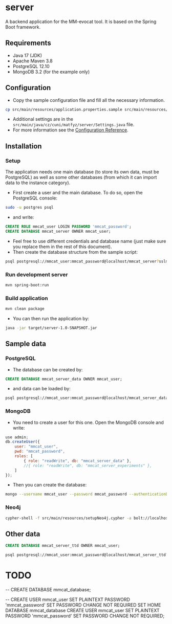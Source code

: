# server

A backend application for the MM-evocat tool. It is based on the Spring Boot framework.

## Requirements

- Java 17 (JDK)
- Apache Maven 3.8
- PostgreSQL 12.10
- MongoDB 3.2 (for the example only)

## Configuration

- Copy the sample configuration file and fill all the necessary information.
```bash
cp src/main/resources/application.properties.sample src/main/resources/application.properties
```
- Additional settings are in the `src/main/java/cz/cuni/matfyz/server/Settings.java` file.
- For more information see the [Configuration Reference](https://docs.spring.io/spring-boot/docs/current/reference/html/features.html#features.external-config).

## Installation

### Setup

The application needs one main database (to store its own data, must be PostgreSQL) as well as some other databases (from which it can import data to the instance category).
- First create a user and the main database. To do so, open the PostgreSQL console:
```bash
sudo -u postgres psql
```
- and write:
```sql
CREATE ROLE mmcat_user LOGIN PASSWORD 'mmcat_password';
CREATE DATABASE mmcat_server OWNER mmcat_user;
```
- Feel free to use different credentials and database name (just make sure you replace them in the rest of this document).
- Then create the database structure from the sample script:
```bash
psql postgresql://mmcat_user:mmcat_password@localhost/mmcat_server?sslmode=require -f src/main/resources/createDatabase.sql
```

### Run development server

```bash
mvn spring-boot:run
```

### Build application

```bash
mvn clean package
```

- You can then run the application by:

```bash
java -jar target/server-1.0-SNAPSHOT.jar
```

## Sample data

### PostgreSQL

- The database can be created by:
```sql
CREATE DATABASE mmcat_server_data OWNER mmcat_user;
```
- and data can be loaded by:
```bash
psql postgresql://mmcat_user:mmcat_password@localhost/mmcat_server_data?sslmode=require -f src/main/resources/setupPostgresql.sql
```

### MongoDB
- You need to create a user for this one. Open the MongoDB console and write:
```js
use admin;
db.createUser({
    user: "mmcat_user",
    pwd: "mmcat_password",
    roles: [
        { role: "readWrite", db: "mmcat_server_data" },
        //{ role: "readWrite", db: "mmcat_server_experiments" },
    ]
});
```
- Then you can create the database:
```bash
mongo --username mmcat_user --password mmcat_password --authenticationDatabase admin localhost:27017/mmcat_server_data src/main/resources/setupMongodb.js
```

### Neo4j
```bash
cypher-shell -f src/main/resources/setupNeo4j.cypher -a bolt://localhost:7687 -u mmcat_user -p mmcat_password
```

## Other data
```sql
CREATE DATABASE mmcat_server_ttd OWNER mmcat_user;
```

```bash
psql postgresql://mmcat_user:mmcat_password@localhost/mmcat_server_ttd?sslmode=require -f src/main/resources/setupPostgresqlTTD.sql
```


# TODO


-- CREATE DATABASE mmcat_database;

-- CREATE USER mmcat_user SET PLAINTEXT PASSWORD 'mmcat_password' SET PASSWORD CHANGE NOT REQUIRED SET HOME DATABASE mmcat_database
CREATE USER mmcat_user SET PLAINTEXT PASSWORD 'mmcat_password' SET PASSWORD CHANGE NOT REQUIRED;